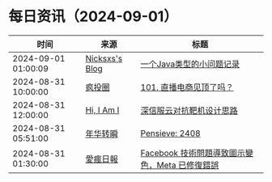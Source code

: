 ﻿# 每日资讯（2024-09-01）

|时间|来源|标题|
|---|---|---|
|2024-09-01 01:00:09|[Nicksxs's Blog](https://nicksxs.me/atom.xml)|[一个Java类型的小问题记录](https://nicksxs.me/2024/09/01/%E4%B8%80%E4%B8%AAJava%E7%B1%BB%E5%9E%8B%E7%9A%84%E5%B0%8F%E9%97%AE%E9%A2%98%E8%AE%B0%E5%BD%95/)|
|2024-08-31 10:00:00|[疯投圈](https://crazy.capital/feed)|[101. 直播电商见顶了吗？](https://crazy.capital/101)|
|2024-08-31 12:00:00|[Hi, I Am I](https://5ime.cn/atom.xml)|[深信服云对抗靶机设计思路](https://5ime.cn/sangfor_cloud_confrontation.html)|
|2024-08-31 05:51:00|[年华转瞬](https://blog.xiaket.org/feed.xml)|[Pensieve: 2408](https://xiaket.github.io/2024/pensieve-2408.html)|
|2024-08-31 01:30:00|[愛瘋日報](http://www.iphonetaiwan.org/feeds/posts/default)|[Facebook 技術問題導致圖示變色，Meta 已修復錯誤](https://www.iphonetaiwan.org/2024/08/facebook-icon-color-change-issue.html)|
